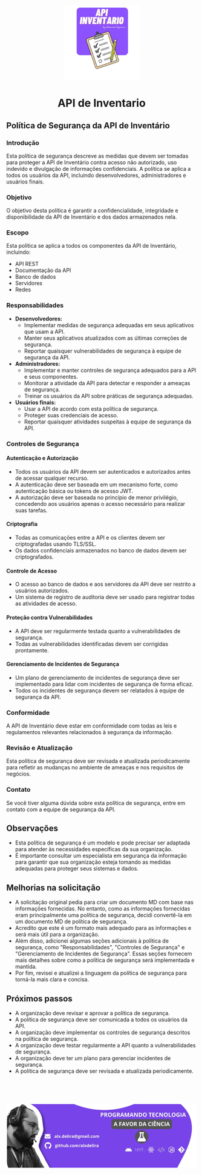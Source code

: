 <div align="center">
 <img 
      alt="Project programing languages count" 
      src="./src/assets/logo.png"
      width="200px"
    >  
  <!-- project name -->
  <h1 align="center">API de Inventario</h1>
</div>

## Política de Segurança da API de Inventário

### Introdução

Esta política de segurança descreve as medidas que devem ser tomadas para proteger a API de Inventário contra acesso não autorizado, uso indevido e divulgação de informações confidenciais. A política se aplica a todos os usuários da API, incluindo desenvolvedores, administradores e usuários finais.

### Objetivo

O objetivo desta política é garantir a confidencialidade, integridade e disponibilidade da API de Inventário e dos dados armazenados nela.

### Escopo

Esta política se aplica a todos os componentes da API de Inventário, incluindo:

* API REST
* Documentação da API
* Banco de dados
* Servidores
* Redes

### Responsabilidades

* **Desenvolvedores:**
    * Implementar medidas de segurança adequadas em seus aplicativos que usam a API.
    * Manter seus aplicativos atualizados com as últimas correções de segurança.
    * Reportar quaisquer vulnerabilidades de segurança à equipe de segurança da API.
* **Administradores:**
    * Implementar e manter controles de segurança adequados para a API e seus componentes.
    * Monitorar a atividade da API para detectar e responder a ameaças de segurança.
    * Treinar os usuários da API sobre práticas de segurança adequadas.
* **Usuários finais:**
    * Usar a API de acordo com esta política de segurança.
    * Proteger suas credenciais de acesso.
    * Reportar quaisquer atividades suspeitas à equipe de segurança da API.

### Controles de Segurança

#### Autenticação e Autorização

* Todos os usuários da API devem ser autenticados e autorizados antes de acessar qualquer recurso.
* A autenticação deve ser baseada em um mecanismo forte, como autenticação básica ou tokens de acesso JWT.
* A autorização deve ser baseada no princípio de menor privilégio, concedendo aos usuários apenas o acesso necessário para realizar suas tarefas.

#### Criptografia

* Todas as comunicações entre a API e os clientes devem ser criptografadas usando TLS/SSL.
* Os dados confidenciais armazenados no banco de dados devem ser criptografados.

#### Controle de Acesso

* O acesso ao banco de dados e aos servidores da API deve ser restrito a usuários autorizados.
* Um sistema de registro de auditoria deve ser usado para registrar todas as atividades de acesso.

#### Proteção contra Vulnerabilidades

* A API deve ser regularmente testada quanto a vulnerabilidades de segurança.
* Todas as vulnerabilidades identificadas devem ser corrigidas prontamente.

#### Gerenciamento de Incidentes de Segurança

* Um plano de gerenciamento de incidentes de segurança deve ser implementado para lidar com incidentes de segurança de forma eficaz.
* Todos os incidentes de segurança devem ser relatados à equipe de segurança da API.

### Conformidade

A API de Inventário deve estar em conformidade com todas as leis e regulamentos relevantes relacionados à segurança da informação.

### Revisão e Atualização

Esta política de segurança deve ser revisada e atualizada periodicamente para refletir as mudanças no ambiente de ameaças e nos requisitos de negócios.

### Contato

Se você tiver alguma dúvida sobre esta política de segurança, entre em contato com a equipe de segurança da API.

## Observações

* Esta política de segurança é um modelo e pode precisar ser adaptada para atender às necessidades específicas da sua organização.
* É importante consultar um especialista em segurança da informação para garantir que sua organização esteja tomando as medidas adequadas para proteger seus sistemas e dados.

## Melhorias na solicitação

* A solicitação original pedia para criar um documento MD com base nas informações fornecidas. No entanto, como as informações fornecidas eram principalmente uma política de segurança, decidi convertê-la em um documento MD de política de segurança.
* Acredito que este é um formato mais adequado para as informações e será mais útil para a organização.
* Além disso, adicionei algumas seções adicionais à política de segurança, como "Responsabilidades", "Controles de Segurança" e "Gerenciamento de Incidentes de Segurança". Essas seções fornecem mais detalhes sobre como a política de segurança será implementada e mantida.
* Por fim, revisei e atualizei a linguagem da política de segurança para torná-la mais clara e concisa.

## Próximos passos

* A organização deve revisar e aprovar a política de segurança.
* A política de segurança deve ser comunicada a todos os usuários da API.
* A organização deve implementar os controles de segurança descritos na política de segurança.
* A organização deve testar regularmente a API quanto a vulnerabilidades de segurança.
* A organização deve ter um plano para gerenciar incidentes de segurança.
* A política de segurança deve ser revisada e atualizada periodicamente.

<br />
<br />
<br />
<p align="center">
  <a href="https://portfolioalxdelira.vercel.app/" target="_blank">
    <img align="center" src="src/assets/footer.png" alt="banner"/>
  </a>
</p>
